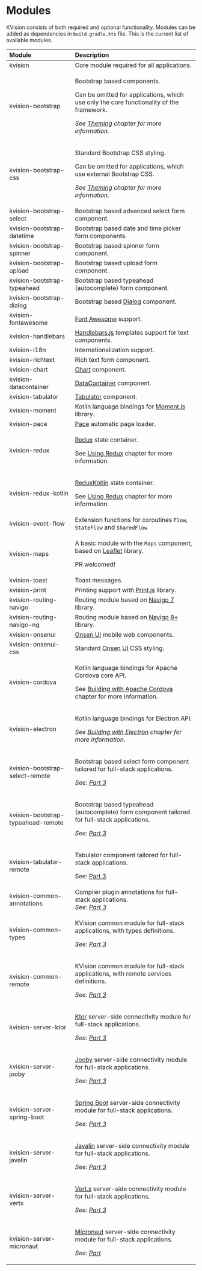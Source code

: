 # Modules

KVision consists of both required and optional functionality. Modules can be added as dependencies in `build.gradle.kts` file. This is the current list of available modules.

<table>
  <thead>
    <tr>
      <th style="text-align:left">Module</th>
      <th style="text-align:left">Description</th>
    </tr>
  </thead>
  <tbody>
    <tr>
      <td style="text-align:left">kvision</td>
      <td style="text-align:left">Core module required for all applications.</td>
    </tr>
    <tr>
      <td style="text-align:left">kvision-bootstrap</td>
      <td style="text-align:left">
        <p>Bootstrap based components.</p>
        <p>Can be omitted for applications, which use only the core functionality
          of the framework.</p>
        <p><em>See</em>  <a href="themes.md"><em>Theming</em></a>  <em>chapter for more information.</em>
        </p>
      </td>
    </tr>
    <tr>
      <td style="text-align:left">kvision-bootstrap-css</td>
      <td style="text-align:left">
        <p>Standard Bootstrap CSS styling.</p>
        <p>Can be omitted for applications, which use external Bootstrap CSS.</p>
        <p><em>See</em>  <a href="themes.md"><em>Theming</em></a>  <em>chapter for more information.</em>
        </p>
      </td>
    </tr>
    <tr>
      <td style="text-align:left">kvision-bootstrap-select</td>
      <td style="text-align:left">Bootstrap based advanced select form component.</td>
    </tr>
    <tr>
      <td style="text-align:left">kvision-bootstrap-datetime</td>
      <td style="text-align:left">Bootstrap based date and time picker form components.</td>
    </tr>
    <tr>
      <td style="text-align:left">kvision-bootstrap-spinner</td>
      <td style="text-align:left">Bootstrap based spinner form component.</td>
    </tr>
    <tr>
      <td style="text-align:left">kvision-bootstrap-upload</td>
      <td style="text-align:left">Bootstrap based upload form component.</td>
    </tr>
    <tr>
      <td style="text-align:left">kvision-bootstrap-typeahead</td>
      <td style="text-align:left">Bootstrap based typeahead (autocomplete) form component.</td>
    </tr>
    <tr>
      <td style="text-align:left">kvision-bootstrap-dialog</td>
      <td style="text-align:left">Bootstrap based <a href="windows-and-modals.md#dialog-with-a-result">Dialog</a> component.</td>
    </tr>
    <tr>
      <td style="text-align:left">kvision-fontawesome</td>
      <td style="text-align:left"><a href="https://fontawesome.com">Font Awesome</a> support.</td>
    </tr>
    <tr>
      <td style="text-align:left">kvision-handlebars</td>
      <td style="text-align:left"><a href="https://handlebarsjs.com/">Handlebars.js</a> templates support
        for text components.</td>
    </tr>
    <tr>
      <td style="text-align:left">kvision-i18n</td>
      <td style="text-align:left">Internationalization support.</td>
    </tr>
    <tr>
      <td style="text-align:left">kvision-richtext</td>
      <td style="text-align:left">Rich text form component.</td>
    </tr>
    <tr>
      <td style="text-align:left">kvision-chart</td>
      <td style="text-align:left"><a href="../part-2-advanced-features/charts.md">Chart</a> component.</td>
    </tr>
    <tr>
      <td style="text-align:left">kvision-datacontainer</td>
      <td style="text-align:left"><a href="../part-2-advanced-features/data-container.md">DataContainer</a> component.</td>
    </tr>
    <tr>
      <td style="text-align:left">kvision-tabulator</td>
      <td style="text-align:left"><a href="../part-2-advanced-features/tabulator-tables.md">Tabulator</a> component.</td>
    </tr>
    <tr>
      <td style="text-align:left">kvision-moment</td>
      <td style="text-align:left">Kotlin language bindings for <a href="https://momentjs.com/">Moment.js</a> library.</td>
    </tr>
    <tr>
      <td style="text-align:left">kvision-pace</td>
      <td style="text-align:left"><a href="https://codebyzach.github.io/pace/">Pace</a> automatic page loader.</td>
    </tr>
    <tr>
      <td style="text-align:left">kvision-redux</td>
      <td style="text-align:left">
        <p><a href="https://redux.js.org/">Redux</a> state container.</p>
        <p>See <a href="../part-2-advanced-features/using-redux.md">Using Redux</a> chapter
          for more information.</p>
      </td>
    </tr>
    <tr>
      <td style="text-align:left">kvision-redux-kotlin</td>
      <td style="text-align:left">
        <p><a href="https://reduxkotlin.org/">ReduxKotlin</a> state container.</p>
        <p>See <a href="../part-2-advanced-features/using-redux.md">Using Redux</a> chapter
          for more information.</p>
      </td>
    </tr>
    <tr>
      <td style="text-align:left">kvision-event-flow</td>
      <td style="text-align:left">Extension functions for coroutines <code>Flow</code>, <code>StateFlow</code> and <code>SharedFlow</code>
      </td>
    </tr>
    <tr>
      <td style="text-align:left">kvision-maps</td>
      <td style="text-align:left">
        <p>A basic module with the <code>Maps</code> component, based on <a href="https://leafletjs.com/">Leaflet</a> library.</p>
        <p>PR welcomed!</p>
      </td>
    </tr>
    <tr>
      <td style="text-align:left">kvision-toast</td>
      <td style="text-align:left">Toast messages.</td>
    </tr>
    <tr>
      <td style="text-align:left">kvision-print</td>
      <td style="text-align:left">Printing support with <a href="https://printjs.crabbly.com/">Print.js</a> library.</td>
    </tr>
    <tr>
      <td style="text-align:left">kvision-routing-navigo</td>
      <td style="text-align:left">Routing module based on <a href="https://github.com/krasimir/navigo/blob/master/README_v7.md">Navigo 7</a> library.</td>
    </tr>
    <tr>
      <td style="text-align:left">kvision-routing-navigo-ng</td>
      <td style="text-align:left">Routing module based on <a href="https://github.com/krasimir/navigo">Navigo 8+</a> library.</td>
    </tr>
    <tr>
      <td style="text-align:left">kvision-onsenui</td>
      <td style="text-align:left"><a href="https://onsen.io/">Onsen UI</a> mobile web components.</td>
    </tr>
    <tr>
      <td style="text-align:left">kvision-onsenui-css</td>
      <td style="text-align:left">Standard <a href="https://onsen.io/">Onsen UI</a> CSS styling.</td>
    </tr>
    <tr>
      <td style="text-align:left">kvision-cordova</td>
      <td style="text-align:left">
        <p>Kotlin language bindings for Apache Cordova core API.</p>
        <p>See <a href="../part-2-advanced-features/building-with-apache-cordova.md">Building with Apache Cordova</a> chapter
          for more information.</p>
      </td>
    </tr>
    <tr>
      <td style="text-align:left">kvision-electron</td>
      <td style="text-align:left">
        <p>Kotlin language bindings for Electron API.</p>
        <p><em>See</em>  <a href="../part-2-advanced-features/building-with-electron.md"><em>Building with Electron</em></a>  <em>chapter for more information.</em>
        </p>
      </td>
    </tr>
    <tr>
      <td style="text-align:left">kvision-bootstrap-select-remote</td>
      <td style="text-align:left">
        <p>Bootstrap based select form component tailored for full-stack applications.</p>
        <p><em>See:</em>  <a href="https://kvision.gitbook.io/kvision-guide/part-3-server-side-interface"><em>Part 3</em></a><em>&#x200B;</em>
        </p>
      </td>
    </tr>
    <tr>
      <td style="text-align:left">kvision-bootstrap-typeahead-remote</td>
      <td style="text-align:left">
        <p>Bootstrap based typeahead (autocomplete) form component tailored for full-stack
          applications.</p>
        <p><em>See:</em>  <a href="https://kvision.gitbook.io/kvision-guide/part-3-server-side-interface"><em>Part 3</em></a><em>&#x200B;</em>
        </p>
      </td>
    </tr>
    <tr>
      <td style="text-align:left">kvision-tabulator-remote</td>
      <td style="text-align:left">
        <p>Tabulator component tailored for full-stack applications.</p>
        <p>See: <a href="../part-3-server-side-interface/">Part 3</a>
        </p>
      </td>
    </tr>
    <tr>
      <td style="text-align:left">kvision-common-annotations</td>
      <td style="text-align:left">Compiler plugin annotations for full-stack applications.
        <br /><em>See:</em>  <a href="https://kvision.gitbook.io/kvision-guide/part-3-server-side-interface"><em>Part 3</em></a><em>&#x200B;</em>
      </td>
    </tr>
    <tr>
      <td style="text-align:left">kvision-common-types</td>
      <td style="text-align:left">
        <p>KVision common module for full-stack applications, with types definitions.</p>
        <p><em>See:</em>  <a href="https://kvision.gitbook.io/kvision-guide/part-3-server-side-interface"><em>Part 3</em></a><em>&#x200B;</em>
        </p>
      </td>
    </tr>
    <tr>
      <td style="text-align:left">kvision-common-remote</td>
      <td style="text-align:left">
        <p>KVision common module for full-stack applications, with remote services
          definitions.</p>
        <p><em>See:</em>  <a href="https://kvision.gitbook.io/kvision-guide/part-3-server-side-interface"><em>Part 3</em></a>
        </p>
      </td>
    </tr>
    <tr>
      <td style="text-align:left">kvision-server-ktor</td>
      <td style="text-align:left">
        <p><a href="https://ktor.io/">Ktor</a> server-side connectivity module for
          full-stack applications.</p>
        <p><em>See:</em>  <a href="../part-3-server-side-interface/"><em>Part 3</em></a>
        </p>
      </td>
    </tr>
    <tr>
      <td style="text-align:left">kvision-server-jooby</td>
      <td style="text-align:left">
        <p><a href="https://jooby.io">Jooby</a> server-side connectivity module for
          full-stack applications.</p>
        <p><em>See:</em>  <a href="../part-3-server-side-interface/"><em>Part 3</em></a>
        </p>
      </td>
    </tr>
    <tr>
      <td style="text-align:left">kvision-server-spring-boot</td>
      <td style="text-align:left">
        <p><a href="https://spring.io/projects/spring-boot">Spring Boot</a> server-side
          connectivity module for full-stack applications.</p>
        <p><em>See:</em>  <a href="../part-3-server-side-interface/"><em>Part 3</em></a>
        </p>
      </td>
    </tr>
    <tr>
      <td style="text-align:left">kvision-server-javalin</td>
      <td style="text-align:left">
        <p><a href="https://javalin.io">Javalin</a> server-side connectivity module
          for full-stack applications.</p>
        <p><em>See:</em>  <a href="../part-3-server-side-interface/"><em>Part 3</em></a>
        </p>
      </td>
    </tr>
    <tr>
      <td style="text-align:left">kvision-server-vertx</td>
      <td style="text-align:left">
        <p><a href="https://vertx.io">Vert.x</a> server-side connectivity module for
          full-stack applications.</p>
        <p><em>See:</em>  <a href="../part-3-server-side-interface/"><em>Part 3</em></a>
        </p>
      </td>
    </tr>
    <tr>
      <td style="text-align:left">kvision-server-micronaut</td>
      <td style="text-align:left">
        <p><a href="https://micronaut.io">Micronaut</a> server-side connectivity module
          for full-stack applications.</p>
        <p><em>See:</em>  <a href="../part-3-server-side-interface/"><em>Part </em></a>
        </p>
      </td>
    </tr>
  </tbody>
</table>

